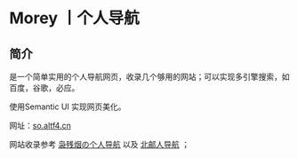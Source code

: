 # Morey 丨个人导航

 ## 简介

是一个简单实用的个人导航网页，收录几个够用的网站；可以实现多引擎搜索，如百度，谷歌，必应。

使用Semantic UI 实现网页美化。

网址：[so.altf4.cn](https://amiron0188.github.io/daohang/)

网站收录参考 [袅残烟の个人导航](http://so.pcwuyu.com/) 以及  [北邮人导航](http://byr.wiki/) ；
